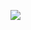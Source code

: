 ![](https://user-images.githubusercontent.com/33862939/70196629-b92e6400-174c-11ea-84bd-183495d0055f.gif)
